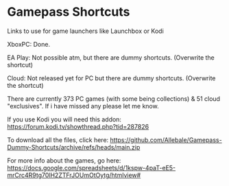 # Gamepass Shortcuts 
Links to use for game launchers like Launchbox or Kodi

XboxPC: Done.

EA Play: Not possible atm, but there are dummy shortcuts. (Overwrite the shortcut)

Cloud: Not released yet for PC but there are dummy shortcuts. (Overwrite the shortcut)

There are currently 373 PC games (with some being collections) & 51 cloud "exclusives".
If i have missed any please let me know.

If you use Kodi you will need this addon: https://forum.kodi.tv/showthread.php?tid=287826

To download all the files, click here: https://github.com/Allebale/Gamepass-Dummy-Shortcuts/archive/refs/heads/main.zip 

For more info about the games, go here: https://docs.google.com/spreadsheets/d/1kspw-4paT-eE5-mrCrc4R9tg70lH2ZTFrJOUmOtOytg/htmlview# 
